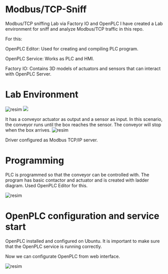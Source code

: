 # Modbus/TCP-Sniff
Modbus/TCP sniffing Lab via Factory IO and OpenPLC
I have created a Lab environment for sniff and analyze Modbus/TCP traffic in this repo.

For this:

OpenPLC Editor: Used for creating and compiling PLC program.

OpenPLC Service: Works as PLC and HMI. 

Factory IO: Contains 3D models of actuators and sensors that can interact with OpenPLC Server. 

# Lab Environment

![resim](https://github.com/don-talcapone/Modbus-Sniff/assets/135317904/01f53904-8245-4d88-a5fe-0e9c75f1ce96)
<img src="[https://github.com/favicon.ico](https://github.com/don-talcapone/Modbus-Sniff/assets/135317904/01f53904-8245-4d88-a5fe-0e9c75f1ce96)">

It has a conveyor actuator as output and a sensor as input. In this scenario, the conveyor runs until the box reaches the sensor. The conveyor will stop when the box arrives.
![resim](https://github.com/don-talcapone/Modbus-Sniff/assets/135317904/cedb1803-32be-4413-8bab-c35804bc4253)

Driver configured as Modbus TCP/IP server. 
# Programming

PLC is programmed so that the conveyor can be controlled with. The program has basic contactor and actuator and is created with ladder diagram. Used OpenPLC Editor for this.

![resim](https://github.com/don-talcapone/Modbus-Sniff/assets/135317904/37a90e02-8d18-4f3b-82b2-1c9f8aafa7a5)

# OpenPLC configuration and service start

OpenPLC installed and configured on Ubuntu. It is important to make sure that the OpenPLC service is running correctly. 

Now we can configurate OpenPLC from web interface.

![resim](https://github.com/don-talcapone/Modbus-Sniff/assets/135317904/2c9fa4ac-63c7-40f0-a7f0-128ede766002)


